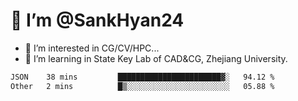 # 👋 I’m @SankHyan24

- 👀 I’m interested in CG/CV/HPC...
- 🌱 I’m learning in State Key Lab of CAD&CG, Zhejiang University.

<!---
SankHyan24/SankHyan24 is a ✨ special ✨ repository because its `README.md` (this file) appears on your GitHub profile.
You can click the Preview link to take a look at your changes.
--->
<!--START_SECTION:waka-->

```txt
JSON    38 mins         ███████████████████████▓░   94.12 %
Other   2 mins          █▒░░░░░░░░░░░░░░░░░░░░░░░   05.88 %
```

<!--END_SECTION:waka-->
